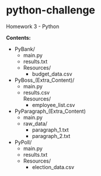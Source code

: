 # python-challenge
Homework 3 - Python

**Contents:**  
* PyBank/  
  * main.py  
  * results.txt  
  * Resources/  
    * budget_data.csv  
* PyBoss_(Extra_Content)/
  * main.py  
  * results.csv  
  Resources/  
    * employee_list.csv  
* PyParagraph_(Extra_Content)  
  * main.py  
  * raw_data/  
    * paragraph_1.txt  
    * paragraph_2.txt  
* PyPoll/  
  * main.py  
  * results.txt  
  * Resources/  
    * election_data.csv
